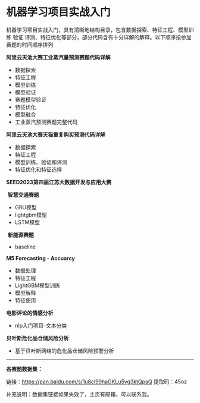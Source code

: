 # 机器学习项目实战入门

机器学习项目实战入门，具有清晰地结构目录，包含数据探索、特征工程、模型训练 验证 评测、特征优化等部分，部分代码含有十分详解的解释。以下顺序按参加赛题的时间顺序排列

**阿里云天池大赛工业蒸汽量预测赛题代码详解**

- 数据探索
- 特征工程
- 模型训练
- 模型验证
- 赛题模型验证
- 特征优化
- 模型融合
- 工业蒸汽预测赛题完整代码



**阿里云天池大赛天猫重复购买预测代码详解**

- 数据探索
- 特征工程
- 模型训练、验证和评测
- 特征优化和特征选择



**SEED2023第四届江苏大数据开发与应用大赛**

​	**智慧交通赛题**

- GRU模型
- lightgbm模型
- LSTM模型

​	**新能源赛题**

- baseline



**M5 Forecasting - Accuarcy**

- 数据处理
- 特征工程
- LightGBM模型训练
- 模型解释
- 特征使用

**电影评论的情感分析**

- nlp入门项目-文本分类

**贝叶斯危化品仓储风险分析**

- 基于贝叶斯网络的危化品仓储风险预警分析



-------------------

**各赛题数据集：**

链接：https://pan.baidu.com/s/1u8cl99haGKLu5vg3ktQpaQ 
提取码：45oz

补充说明：数据集链接如果失效了，主页有邮箱，可以联系我。
